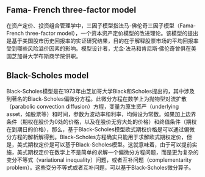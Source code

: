 ## Fama- French three-factor model
在资产定价、投资组合管理学中，三因子模型指法马-佛伦奇三因子模型（Fama-French three-factor model），一个资本资产定价模型的改进理论。该模型的提出是基于美国股市历史回报率的实证研究结果，目的在于解释股票市场的平均回报率受到哪些风险溢价因素的影响。模型设计者，尤金·法马和肯尼斯·佛伦奇曾俱在美国芝加哥大学布斯商学院供职。

## Black-Scholes model
Black-Scholes模型是在1973年由芝加哥大学Black和Scholes提出的，其中涉及到著名的Black-Scholes偏微分方程。此微分方程在数学上为抛物型对流扩散（parabolic convection diffusion）方程，变量为原生资产（underlying asset，如股票等）和时间，参数为波动率和利率，均假设为常数。如果加上边界条件（期权在股价为0处的价格，以及在股价无穷大处的价格）和终值条件（期权在到期日的价格），那么，基于Black-Scholes模型欧式期权价格是可以通过偏微分方程的解析解得到。Black-Scholes方程确实只能用于求解欧式期权定价，但是，美式期权定价是可以基于Black-Scholes模型。这就意味着，由于可以提前实施，美式期权定价在数学上不是简单的求解一个偏微分方程问题，而是更为复杂的变分不等式（variational inequality）问题，或者互补问题（complementarity problem）。这些变分不等式或者互补问题，可以基于Black-Scholes微分算子。
